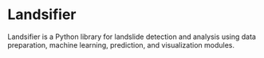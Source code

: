 # Landsifier

Landsifier is a Python library for landslide detection and analysis using data preparation, machine learning, prediction, and visualization modules.